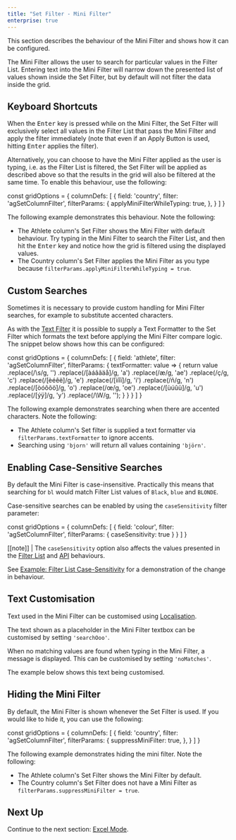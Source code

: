 ```yaml
---
title: "Set Filter - Mini Filter"
enterprise: true
---
```


This section describes the behaviour of the Mini Filter and shows how it can be configured.

The Mini Filter allows the user to search for particular values in the Filter List. Entering text into the Mini Filter will narrow down the presented list of values shown inside the Set Filter, but by default will not filter the data inside the grid.

<image-caption src="filter-set-mini-filter/resources/mini-filter.gif" alt="Mini Filter" constrained="true" centered="true"></image-caption>

## Keyboard Shortcuts

When the <kbd>Enter</kbd> key is pressed while on the Mini Filter, the Set Filter will exclusively select all values in the Filter List that pass the Mini Filter and apply the filter immediately (note that even if an Apply Button is used, hitting <kbd>Enter</kbd> applies the filter).

Alternatively, you can choose to have the Mini Filter applied as the user is typing, i.e. as the Filter List is filtered, the Set Filter will be applied as described above so that the results in the grid will also be filtered at the same time. To enable this behaviour, use the following:

<snippet>
const gridOptions = {
    columnDefs: [
        {
            field: 'country',
            filter: 'agSetColumnFilter',
            filterParams: {
                applyMiniFilterWhileTyping: true,
            },
        }
    ]
}
</snippet>

The following example demonstrates this behaviour. Note the following:

- The Athlete column's Set Filter shows the Mini Filter with default behaviour. Try typing in the Mini Filter to search the Filter List, and then hit the <kbd>Enter</kbd> key and notice how the grid is filtered using the displayed values.
- The Country column's Set Filter applies the Mini Filter as you type because `filterParams.applyMiniFilterWhileTyping = true`.

<grid-example title='Mini Filter Keyboard Shortcuts' name='mini-filter-keyboard-shortcuts' type='generated' options='{ "enterprise": true, "exampleHeight": 565, "modules": ["clientside", "setfilter", "menu"] }'></grid-example>

## Custom Searches

Sometimes it is necessary to provide custom handling for Mini Filter searches, for example to substitute accented characters.

As with the [Text Filter](/filter-text/#text-formatter) it is possible to supply a Text Formatter to the Set Filter which formats the text before applying the Mini Filter compare logic. The snippet below shows how this can be configured:

<snippet>
const gridOptions = {
    columnDefs: [
        {
            field: 'athlete',
            filter: 'agSetColumnFilter',
            filterParams: {
                textFormatter: value => {
                    return value
                        .replace(/\s/g, '')
                        .replace(/[àáâãäå]/g, 'a')
                        .replace(/æ/g, 'ae')
                        .replace(/ç/g, 'c')
                        .replace(/[èéêë]/g, 'e')
                        .replace(/[ìíîï]/g, 'i')
                        .replace(/ñ/g, 'n')
                        .replace(/[òóôõö]/g, 'o')
                        .replace(/œ/g, 'oe')
                        .replace(/[ùúûü]/g, 'u')
                        .replace(/[ýÿ]/g, 'y')
                        .replace(/\W/g, '');
                }
            }
        }
    ]
}
</snippet>

The following example demonstrates searching when there are accented characters. Note the following:

- The Athlete column's Set filter is supplied a text formatter via `filterParams.textFormatter` to ignore accents.
- Searching using `'bjorn'` will return all values containing `'björn'`.

<grid-example title='Mini Filter Text Formatter' name='mini-filter-text-formatter' type='generated' options='{ "enterprise": true, "exampleHeight": 565, "modules": ["clientside", "setfilter", "menu", "columnpanel"] }'></grid-example>

## Enabling Case-Sensitive Searches

By default the Mini Filter is case-insensitive. Practically this means that searching for `bl` would match Filter List values of `Black`, `blue` and `BLONDE`.

Case-sensitive searches can be enabled by using the `caseSensitivity` filter parameter:

<snippet>
const gridOptions = {
    columnDefs: [
        {
            field: 'colour',
            filter: 'agSetColumnFilter',
            filterParams: {
                caseSensitivity: true
            }
        }
    ]
}
</snippet>

[[note]]
| The `caseSensitivity` option also affects the values presented in the [Filter List](/filter-set-filter-list/#enabling-value-case-sensitivity) and [API](/filter-set-api/#enabling-case-sensitivity) behaviours.

See [Example: Filter List Case-Sensitivity](/filter-set-filter-list/#example-case-sensitivity-set-filter-list) for a demonstration of the change in behaviour.

## Text Customisation

Text used in the Mini Filter can be customised using [Localisation](/localisation/).

The text shown as a placeholder in the Mini Filter textbox can be customised by setting `'searchOoo'`.

When no matching values are found when typing in the Mini Filter, a message is displayed. This can be customised by setting `'noMatches'`.

The example below shows this text being customised.

<grid-example title='Text Customisation' name='text-customisation' type='generated' options='{ "enterprise": true, "modules": ["clientside", "setfilter", "menu"] }'></grid-example>

## Hiding the Mini Filter

By default, the Mini Filter is shown whenever the Set Filter is used. If you would like to hide it, you can use the following:

<snippet>
const gridOptions = {
    columnDefs: [
        {
            field: 'country',
            filter: 'agSetColumnFilter',
            filterParams: {
                suppressMiniFilter: true,
            },
        }
    ]
}
</snippet>

The following example demonstrates hiding the mini filter. Note the following:

- The Athlete column's Set Filter shows the Mini Filter by default.
- The Country column's Set Filter does not have a Mini Filter as `filterParams.suppressMiniFilter = true`.

<grid-example title='Hiding the Mini Filter' name='mini-filter-hiding' type='generated' options='{ "enterprise": true, "exampleHeight": 565, "modules": ["clientside", "setfilter", "menu"] }'></grid-example>

## Next Up

Continue to the next section: [Excel Mode](/filter-set-excel-mode/).

